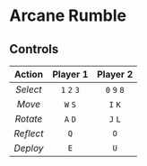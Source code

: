 # Arcane Rumble

## Controls
| Action        | Player 1           | Player 2  |
| :-: |:-:| :-:|
|_Select_ | `1` `2` `3`        |   `0` `9` `8`
|_Move_  |  `W` `S` |  `I` `K`
|_Rotate_|  `A` `D` | `J` `L`
|_Reflect_|  `Q` | `O`
|_Deploy_ |  `E` | `U` |
